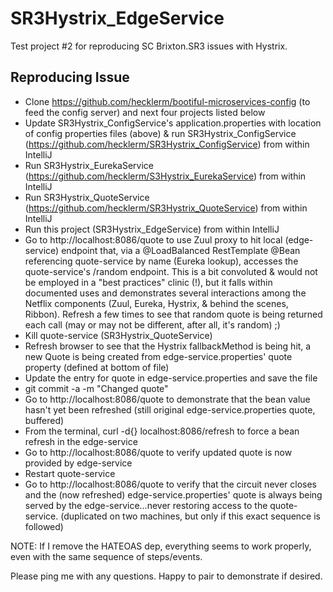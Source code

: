 # SR3Hystrix_EdgeService
Test project #2 for reproducing SC Brixton.SR3 issues with Hystrix.

## Reproducing Issue

* Clone https://github.com/hecklerm/bootiful-microservices-config (to feed the config server) and next four projects listed below
* Update SR3Hystrix_ConfigService's application.properties with location of config properties files (above) & run SR3Hystrix_ConfigService (https://github.com/hecklerm/SR3Hystrix_ConfigService) from within IntelliJ
* Run SR3Hystrix_EurekaService (https://github.com/hecklerm/S3Hystrix_EurekaService) from within IntelliJ
* Run SR3Hystrix_QuoteService (https://github.com/hecklerm/SR3Hystrix_QuoteService) from within IntelliJ
* Run this project (SR3Hystrix_EdgeService) from within IntelliJ
* Go to http://localhost:8086/quote to use Zuul proxy to hit local (edge-service) endpoint that, via a @LoadBalanced RestTemplate @Bean referencing quote-service by name (Eureka lookup), accesses the quote-service's /random endpoint. This is a bit convoluted & would not be employed in a "best practices" clinic (!), but it falls within documented uses and demonstrates several interactions among the Netflix components (Zuul, Eureka, Hystrix, & behind the scenes, Ribbon). Refresh a few times to see that random quote is being returned each call (may or may not be different, after all, it's random)  ;)
* Kill quote-service (SR3Hystrix_QuoteService)
* Refresh browser to see that the Hystrix fallbackMethod is being hit, a new Quote is being created from edge-service.properties' quote property (defined at bottom of file)
* Update the entry for quote in edge-service.properties and save the file
* git commit -a -m "Changed quote"
* Go to http://localhost:8086/quote to demonstrate that the bean value hasn't yet been refreshed (still original edge-service.properties quote, buffered)
* From the terminal, curl -d{} localhost:8086/refresh to force a bean refresh in the edge-service
* Go to http://localhost:8086/quote to verify updated quote is now provided by edge-service
* Restart quote-service
* Go to http://localhost:8086/quote to verify that the circuit never closes and the (now refreshed) edge-service.properties' quote is always being served by the edge-service...never restoring access to the quote-service. (duplicated on two machines, but only if this exact sequence is followed)

NOTE: If I remove the HATEOAS dep, everything seems to work properly, even with the same sequence of steps/events.

Please ping me with any questions. Happy to pair to demonstrate if desired.
